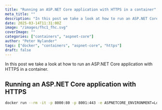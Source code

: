```yaml
---
title: "Running an ASP.NET Core application with HTTPS in a container"
meta_title: ""
description: "In this post we take a look at how to run an ASP.NET Core application with HTTPS in a container."
date: 2025-03-14T11:31:00Z
image: "/images/fhc1_fhc.svg"
coverImage: ""
categories: ["containers", "aspnet-core"]
author: "Peter Nylander"
tags: ["docker", "containers", "aspnet-core", "https"]
draft: false
---
```


In this post we take a look at how to run an ASP.NET Core application with HTTPS in a container.

## Running an ASP.NET Core application with HTTPS

```bash
docker run --rm -it -p 8000:80 -p 8001:443 -e ASPNETCORE_ENVIRONMENT=LocalDevelopment -e ASPNETCORE_URLS="https://+;http://+" -e ASPNETCORE_HTTPS_PORT=8001 -e ASPNETCORE_Kestrel__Certificates__Default__Password="docker" -e ASPNETCORE_Kestrel__Certificates__Default__Path=/https/aspnetapp.pfx -v $env:USERPROFILE\.aspnet\https:/https/ -v $env:APPDATA\microsoft\UserSecrets\:/root/.microsoft/usersecrets odin/api:latest
```